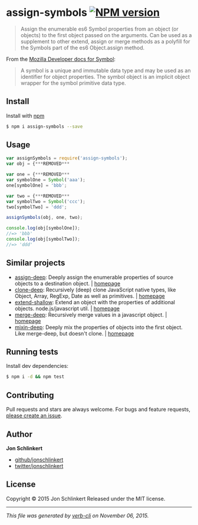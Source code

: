 # assign-symbols [![NPM version](https://badge.fury.io/js/assign-symbols.svg)](http://badge.fury.io/js/assign-symbols)

> Assign the enumerable es6 Symbol properties from an object (or objects) to the first object passed on the arguments. Can be used as a supplement to other extend, assign or merge methods as a polyfill for the Symbols part of the es6 Object.assign method.

From the [Mozilla Developer docs for Symbol](https://developer.mozilla.org/en-US/docs/Web/JavaScript/Reference/Global_Objects/Symbol):

> A symbol is a unique and immutable data type and may be used as an identifier for object properties. The symbol object is an implicit object wrapper for the symbol primitive data type.

## Install

Install with [npm](https://www.npmjs.com/)

```sh
$ npm i assign-symbols --save
```

## Usage

```js
var assignSymbols = require('assign-symbols');
var obj = {***REMOVED***

var one = {***REMOVED***
var symbolOne = Symbol('aaa');
one[symbolOne] = 'bbb';

var two = {***REMOVED***
var symbolTwo = Symbol('ccc');
two[symbolTwo] = 'ddd';

assignSymbols(obj, one, two);

console.log(obj[symbolOne]);
//=> 'bbb'
console.log(obj[symbolTwo]);
//=> 'ddd'
```

## Similar projects

* [assign-deep](https://www.npmjs.com/package/assign-deep): Deeply assign the enumerable properties of source objects to a destination object. | [homepage](https://github.com/jonschlinkert/assign-deep)
* [clone-deep](https://www.npmjs.com/package/clone-deep): Recursively (deep) clone JavaScript native types, like Object, Array, RegExp, Date as well as primitives. | [homepage](https://github.com/jonschlinkert/clone-deep)
* [extend-shallow](https://www.npmjs.com/package/extend-shallow): Extend an object with the properties of additional objects. node.js/javascript util. | [homepage](https://github.com/jonschlinkert/extend-shallow)
* [merge-deep](https://www.npmjs.com/package/merge-deep): Recursively merge values in a javascript object. | [homepage](https://github.com/jonschlinkert/merge-deep)
* [mixin-deep](https://www.npmjs.com/package/mixin-deep): Deeply mix the properties of objects into the first object. Like merge-deep, but doesn't clone. | [homepage](https://github.com/jonschlinkert/mixin-deep)

## Running tests

Install dev dependencies:

```sh
$ npm i -d && npm test
```

## Contributing

Pull requests and stars are always welcome. For bugs and feature requests, [please create an issue](https://github.com/jonschlinkert/assign-symbols/issues/new).

## Author

**Jon Schlinkert**

+ [github/jonschlinkert](https://github.com/jonschlinkert)
+ [twitter/jonschlinkert](http://twitter.com/jonschlinkert)

## License

Copyright © 2015 Jon Schlinkert
Released under the MIT license.

***

_This file was generated by [verb-cli](https://github.com/assemble/verb-cli) on November 06, 2015._